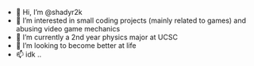 - 👋 Hi, I’m @shadyr2k
- 👀 I’m interested in small coding projects (mainly related to games) and abusing video game mechanics
- 🌱 I’m currently a 2nd year physics major at UCSC
- 💞️ I’m looking to become better at life
- 📫 idk
..
<!---
shadyr2k/shadyr2k is a ✨ special ✨ repository because its `README.md` (this file) appears on your GitHub profile.
You can click the Preview link to take a look at your changes.
--->
